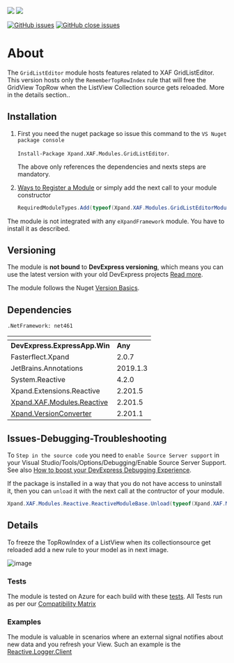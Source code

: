 ![](https://img.shields.io/nuget/v/Xpand.XAF.Modules.GridListEditor.svg?&style=flat) ![](https://img.shields.io/nuget/dt/Xpand.XAF.Modules.GridListEditor.svg?&style=flat)

[![GitHub issues](https://img.shields.io/github/issues/eXpandFramework/expand/GridListEditor.svg)](https://github.com/eXpandFramework/eXpand/issues?utf8=%E2%9C%93&q=is%3Aissue+is%3Aopen+sort%3Aupdated-desc+label%3AStandalone_xaf_modules+GridListEditor) [![GitHub close issues](https://img.shields.io/github/issues-closed/eXpandFramework/eXpand/GridListEditor.svg)](https://github.com/eXpandFramework/eXpand/issues?utf8=%E2%9C%93&q=is%3Aissue+is%3Aclosed+sort%3Aupdated-desc+label%3AStandalone_XAF_Modules+GridListEditor)
# About 

The `GridListEditor` module hosts features related to XAF GridListEditor. This version hosts only the `RememberTopRowIndex` rule that will free the GridView TopRow when the ListView Collection source gets reloaded. More in the details section..


## Installation 
1. First you need the nuget package so issue this command to the `VS Nuget package console` 

   `Install-Package Xpand.XAF.Modules.GridListEditor`.

    The above only references the dependencies and nexts steps are mandatory.

2. [Ways to Register a Module](https://documentation.devexpress.com/eXpressAppFramework/118047/Concepts/Application-Solution-Components/Ways-to-Register-a-Module)
or simply add the next call to your module constructor
    ```cs
    RequiredModuleTypes.Add(typeof(Xpand.XAF.Modules.GridListEditorModule));
    ```

The module is not integrated with any `eXpandFramework` module. You have to install it as described.

## Versioning
The module is **not bound** to **DevExpress versioning**, which means you can use the latest version with your old DevExpress projects [Read more](https://github.com/eXpandFramework/XAF/tree/master/tools/Xpand.VersionConverter).

The module follows the Nuget [Version Basics](https://docs.microsoft.com/en-us/nuget/reference/package-versioning#version-basics).
## Dependencies
`.NetFramework: net461`

|<!-- -->|<!-- -->
|----|----
|**DevExpress.ExpressApp.Win**|**Any**
|Fasterflect.Xpand|2.0.7
 |JetBrains.Annotations|2019.1.3
 |System.Reactive|4.2.0
 |Xpand.Extensions.Reactive|2.201.5
 |[Xpand.XAF.Modules.Reactive](https://github.com/eXpandFramework/DevExpress.XAF/tree/master/src/Modules/Xpand.XAF.Modules.Reactive)|2.201.5
 |[Xpand.VersionConverter](https://github.com/eXpandFramework/DevExpress.XAF/tree/master/tools/Xpand.VersionConverter)|2.201.1

## Issues-Debugging-Troubleshooting

To `Step in the source code` you need to `enable Source Server support` in your Visual Studio/Tools/Options/Debugging/Enable Source Server Support. See also [How to boost your DevExpress Debugging Experience](https://github.com/eXpandFramework/DevExpress.XAF/wiki/How-to-boost-your-DevExpress-Debugging-Experience#1-index-the-symbols-to-your-custom-devexpresss-installation-location).

If the package is installed in a way that you do not have access to uninstall it, then you can `unload` it with the next call at the contructor of your module.
```cs
Xpand.XAF.Modules.Reactive.ReactiveModuleBase.Unload(typeof(Xpand.XAF.Modules.GridListEditor.GridListEditorModule))
```

## Details
To freeze the TopRowIndex of a ListView when its collectionsource get reloaded add a new rule to your model as in next image.

![image](https://user-images.githubusercontent.com/159464/64824092-c9a5c700-d5c1-11e9-96b8-5267876fa7c4.png)

### Tests
The module is tested on Azure for each build with these [tests](https://github.com/eXpandFramework/Packages/tree/master/src/Tests/Xpand.XAF.s.GridListEditor.GridListEditor). 
All Tests run as per our [Compatibility Matrix](https://github.com/eXpandFramework/DevExpress.XAF#compatibility-matrix)
### Examples

The module is valuable in scenarios where an external signal notifies about new data and you refresh your View. Such an example is the [Reactive.Logger.Client](https://github.com/eXpandFramework/DevExpress.XAF/tree/master/src/Modules/Reactive.Logger.Client.Win)

